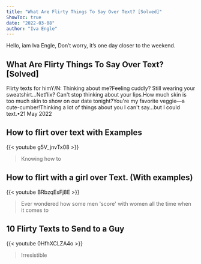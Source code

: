 ```yaml
---
title: "What Are Flirty Things To Say Over Text? [Solved]"
ShowToc: true 
date: "2022-03-08"
author: "Iva Engle" 
---
```


Hello, iam Iva Engle, Don’t worry, it’s one day closer to the weekend.
## What Are Flirty Things To Say Over Text? [Solved]
 Flirty texts for himY/N: Thinking about me?Feeling cuddly? 
 Still wearing your sweatshirt…Netflix? 
 Can't stop thinking about your lips.How much skin is too much skin to show on our date tonight?You're my favorite veggie—a cute-cumber!Thinking a lot of things about you I can't say…but I could text.•21 May 2022

## How to flirt over text with Examples
{{< youtube g5V_jnvTx08 >}}
>Knowing how to 

## How to flirt with a girl over Text.  (With examples)
{{< youtube BRbzqEsFj8E >}}
>Ever wondered how some men 'score' with women all the time when it comes to 

## 10 Flirty Texts to Send to a Guy
{{< youtube 0HfhXCLZA4o >}}
>Irresistible 

